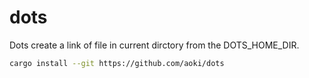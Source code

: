 # dots

Dots create a link of file in current dirctory from the DOTS_HOME_DIR.

```bash
cargo install --git https://github.com/aoki/dots
```
